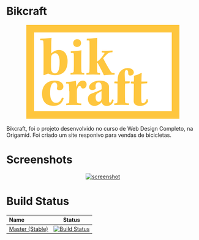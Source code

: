 

# Bikcraft
<p align = "center">
<img src="web/img/bikcraft-qualidade.svg" alt="Logo Bikcraft">
</p>
Bikcraft, foi o projeto desenvolvido no curso de Web Design Completo, na Origamid. Foi criado um site responivo para vendas de bicicletas.


# Screenshots
<p align = "center">
<a href="https://ibb.co/ZBkvXmJ"><img src="https://i.ibb.co/8rSGscB/screenshot.jpg" alt="screenshot" border="0"></a>
</p>

# Build Status
| Name  | Status |
|:---|--------|
| [Master (Stable)](https://github.com/LucasSantos27/WebDesignCompleto) | [![Build Status](https://github.com/LucasSantos27/WebDesignCompleto/actions/workflows/jekyll.yml/badge.svg)](https://github.com/LucasSantos27/WebDesignCompleto/actions)|
